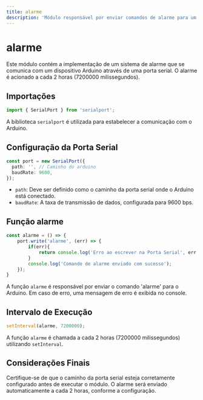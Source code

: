```yaml
---
title: alarme
description: 'Módulo responsável por enviar comandos de alarme para um dispositivo Arduino via porta serial.'
---
```


# alarme

Este módulo contém a implementação de um sistema de alarme que se comunica com um dispositivo Arduino através de uma porta serial. O alarme é acionado a cada 2 horas (7200000 milissegundos).

## Importações

```typescript
import { SerialPort } from 'serialport';
```

A biblioteca `serialport` é utilizada para estabelecer a comunicação com o Arduino.

## Configuração da Porta Serial

```typescript
const port = new SerialPort({
  path: '', // Caminho do arduino
  baudRate: 9600,
});
```

- `path`: Deve ser definido como o caminho da porta serial onde o Arduino está conectado.
- `baudRate`: A taxa de transmissão de dados, configurada para 9600 bps.

## Função alarme

```typescript
const alarme = () => {
    port.write('alarme', (err) => {
        if(err){
            return console.log('Erro ao escrever na Porta Serial', err.message)
        }
        console.log('Comando de alarme enviado com sucesso');
    });
}
```

A função `alarme` é responsável por enviar o comando 'alarme' para o Arduino. Em caso de erro, uma mensagem de erro é exibida no console.

## Intervalo de Execução

```typescript
setInterval(alarme, 7200000);
```

A função `alarme` é chamada a cada 2 horas (7200000 milissegundos) utilizando `setInterval`.

## Considerações Finais

Certifique-se de que o caminho da porta serial esteja corretamente configurado antes de executar o módulo. O alarme será enviado automaticamente a cada 2 horas, conforme a configuração.